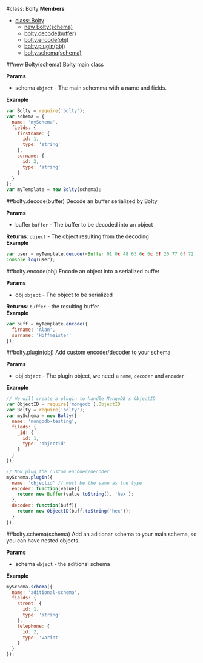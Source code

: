 <a name="Bolty"></a>
#class: Bolty
**Members**

* [class: Bolty](#Bolty)
  * [new Bolty(schema)](#new_Bolty)
  * [bolty.decode(buffer)](#Bolty#decode)
  * [bolty.encode(obj)](#Bolty#encode)
  * [bolty.plugin(obj)](#Bolty#plugin)
  * [bolty.schema(schema)](#Bolty#schema)

<a name="new_Bolty"></a>
##new Bolty(schema)
Bolty main class

**Params**

- schema `object` - The main schemma with a name and fields.  

**Example**  
```javascript
var Bolty = require('bolty');
var schema = {
  name: 'mySchema',
  fields: {
    firstname: {
      id: 1,
      type: 'string'
    },
    surname: {
      id: 2,
      type: 'string'
    }
  }
};
var myTemplate = new Bolty(schema);
```

<a name="Bolty#decode"></a>
##bolty.decode(buffer)
Decode an buffer serialized by Bolty

**Params**

- buffer `buffer` - The buffer to be decoded into an object  

**Returns**: `object` - The object resulting from the decoding  
**Example**  
```javascript
var user = myTemplate.decode(<Buffer 01 0c 48 65 6c 6c 6f 20 77 6f 72 ...>);
console.log(user);
```

<a name="Bolty#encode"></a>
##bolty.encode(obj)
Encode an object into a serialized buffer

**Params**

- obj `object` - The object to be serialized  

**Returns**: `buffer` - the resulting buffer  
**Example**  
```javascript
var buff = myTemplate.encode({
  firname: 'Alan',
  surname: 'Hoffmeister'
});
```

<a name="Bolty#plugin"></a>
##bolty.plugin(obj)
Add custom encoder/decoder to your schema

**Params**

- obj `object` - The plugin object, we need a `name`, `decoder` and
                     `encoder`  

**Example**  
```javascript
// We will create a plugin to handle MongoDB's ObjectID
var ObjectID = require('mongodb').ObjectID
var Bolty = require('bolty');
var mySchema = new Bolty({
  name: 'mongodb-testing',
  fileds: {
    _id: {
      id: 1,
      type: 'objectid'
    }
  }
});

// Now plug the custom encoder/decoder
mySchema.plugin({
  name: 'objectid' // must be the same as the type
  encoder: function(value){
    return new Buffer(value.toString(), 'hex');
  },
  decoder: function(buff){
    return new ObjectID(buff.toString('hex'));
  }
});
```

<a name="Bolty#schema"></a>
##bolty.schema(schema)
Add an aditionar schema to your main schema, so you can have nested objects.

**Params**

- schema `object` - the aditional schema  

**Example**  
```javascript
mySchema.schema({
  name: 'aditional-schema',
  fields: {
    street: {
      id: 1,
      type: 'string'
    },
    telephone: {
      ìd: 2,
      type: 'varint'
    }
  }
});
```

